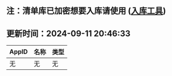 ## 注：清单库已加密想要入库请使用 ([入库工具](https://github.com/BlankTMing/ManifestAutoUpdate/releases))

## 更新时间：2024-09-11 20:46:33
| AppID | 名称 | 类型  |
| :-------------------- | :----------------------------- | :----------- |
| 无 | 无 | 无 |
